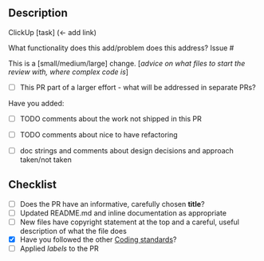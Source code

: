 ## Description
ClickUp [task] (<- add link)

What functionality does this add/problem does this address?
Issue #<!--_link to issue or description_-->

This is a [small/medium/large] <!--choose one--> change.
[_advice on what files to start the review with, where complex code is_]

- [ ] This PR part of a larger effort
        - what will be addressed in separate PRs?

Have you added:
- [ ] TODO comments about the work not shipped in this PR
- [ ] TODO comments about nice to have refactoring
- [ ] doc strings and comments about design decisions and approach taken/not taken


## Checklist
- [ ] Does the PR have an informative, carefully chosen **title**?
- [ ] Updated README.md and inline documentation as appropriate
- [ ] New files have copyright statement at the top and a careful, useful description of what the file does
- [x] Have you followed the other [Coding standards](https://github.com/predictionmachine/pm-coding-template#code-contents)?
- [ ] Applied *labels* to the PR

<!-- version 0.3.1 -->
<!-- based on https://github.com/predictionmachine/pm-coding-template/blob/main/.github/pull_request_template.md -->
